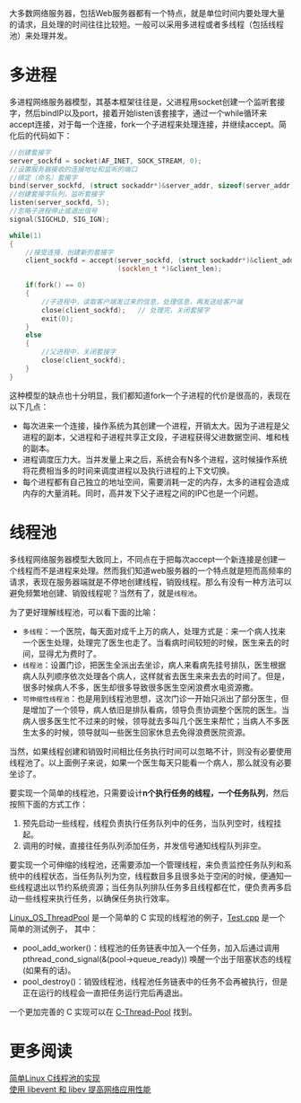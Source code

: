 大多数网络服务器，包括Web服务器都有一个特点，就是单位时间内要处理大量的请求，且处理的时间往往比较短。一般可以采用多进程或者多线程（包括线程池）来处理并发。

# 多进程

多进程网络服务器模型，其基本框架往往是，父进程用socket创建一个监听套接字，然后bindIP以及port，接着开始listen该套接字，通过一个while循环来accept连接，对于每一个连接，fork一个子进程来处理连接，并继续accept。简化后的代码如下：

```c++
//创建套接字
server_sockfd = socket(AF_INET, SOCK_STREAM, 0);
//设置服务器接收的连接地址和监听的端口
//绑定（命名）套接字
bind(server_sockfd, (struct sockaddr*)&server_addr, sizeof(server_addr));
//创建套接字队列，监听套接字
listen(server_sockfd, 5);
//忽略子进程停止或退出信号
signal(SIGCHLD, SIG_IGN);

while(1)
{
    //接受连接，创建新的套接字
    client_sockfd = accept(server_sockfd, (struct sockaddr*)&client_addr,
                           (socklen_t *)&client_len);

    if(fork() == 0)
    {
        //子进程中，读取客户端发过来的信息，处理信息，再发送给客户端
        close(client_sockfd);   // 处理完，关闭套接字
        exit(0);
    }
    else
    {
        //父进程中，关闭套接字
        close(client_sockfd);
    }
}
```

这种模型的缺点也十分明显，我们都知道fork一个子进程的代价是很高的，表现在以下几点：

* 每次进来一个连接，操作系统为其创建一个进程，开销太大。因为子进程是父进程的副本，父进程和子进程共享正文段，子进程获得父进数据空间、堆和栈的副本。
* 进程调度压力大。当并发量上来之后，系统会有N多个进程，这时候操作系统将花费相当多的时间来调度进程以及执行进程的上下文切换。
* 每个进程都有自己独立的地址空间，需要消耗一定的内存，太多的进程会造成内存的大量消耗。同时，高并发下父子进程之间的IPC也是一个问题。

# 线程池

多线程网络服务器模型大致同上，不同点在于把每次accept一个新连接是创建一个线程而不是进程来处理。然而我们知道web服务器的一个特点就是短而高频率的请求，表现在服务器端就是不停地创建线程，销毁线程。那么有没有一种方法可以避免频繁地创建、销毁线程呢？当然有了，就是`线程池`。

为了更好理解线程池，可以看下面的比喻：

* `多线程`：一个医院，每天面对成千上万的病人，处理方式是：来一个病人找来一个医生处理，处理完了医生也走了。当看病时间较短的时候，医生来去的时间，显得尤为费时了。
* `线程池`：设置门诊，把医生全派出去坐诊，病人来看病先挂号排队，医生根据病人队列顺序依次处理各个病人，这样就省去医生来来去去的时间了。但是，很多时候病人不多，医生却很多导致很多医生空闲浪费水电资源撒。
* `可伸缩性线程池`：也是用到线程池思想，这次门诊一开始只派出了部分医生，但是增加了一个领导，病人依旧是排队看病，领导负责协调整个医院的医生。当病人很多医生忙不过来的时候，领导就去多叫几个医生来帮忙；当病人不多医生太多的时候，领导就叫一些医生回家休息去免得浪费医院资源。

当然，如果线程创建和销毁时间相比任务执行时间可以忽略不计，则没有必要使用线程池了。以上面例子来说，如果一个医生每天只能看一个病人，那么就没有必要坐诊了。

要实现一个简单的线程池，只需要设计**n个执行任务的线程，一个任务队列**，然后按照下面的方式工作：

1. 预先启动一些线程，线程负责执行任务队列中的任务，当队列空时，线程挂起。
2. 调用的时候，直接往任务队列添加任务，并发信号通知线程队列非空。

要实现一个可伸缩的线程池，还需要添加一个管理线程，来负责监控任务队列和系统中的线程状态，当任务队列为空，线程数目多且很多处于空闲的时候，便通知一些线程退出以节约系统资源；当任务队列排队任务多且线程都在忙，便负责再多启动一些线程来执行任务，以确保任务执行效率。

[Linux_OS_ThreadPool](../Coding/Linux_OS_ThreadPool.h) 是一个简单的 C 实现的线程池的例子，[Test.cpp](../Coding/Linux_OS_ThreadPoolTest.cpp) 是一个简单的测试例子， 其中：

* pool_add_worker()：线程池的任务链表中加入一个任务，加入后通过调用 pthread_cond_signal(&(pool->queue_ready)) 唤醒一个出于阻塞状态的线程(如果有的话)。
* pool_destroy()：销毁线程池，线程池任务链表中的任务不会再被执行，但是正在运行的线程会一直把任务运行完后再退出。

一个更加完善的 C 实现可以在 [C-Thread-Pool](https://github.com/Pithikos/C-Thread-Pool) 找到。

# 更多阅读

[简单Linux C线程池的实现](https://yosef-gao.github.io/2016/04/02/linux-c-threadpool/)  
[使用 libevent 和 libev 提高网络应用性能](https://www.ibm.com/developerworks/cn/aix/library/au-libev/)  

